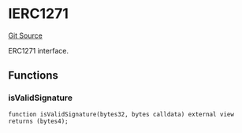 # IERC1271
[Git Source](https://github.com/NaniDAO/accounts/blob/18e4de3b2fb3996b09e97d68ddd15b6c11bd0a87/src/governance/Points.sol)

ERC1271 interface.


## Functions
### isValidSignature


```solidity
function isValidSignature(bytes32, bytes calldata) external view returns (bytes4);
```

